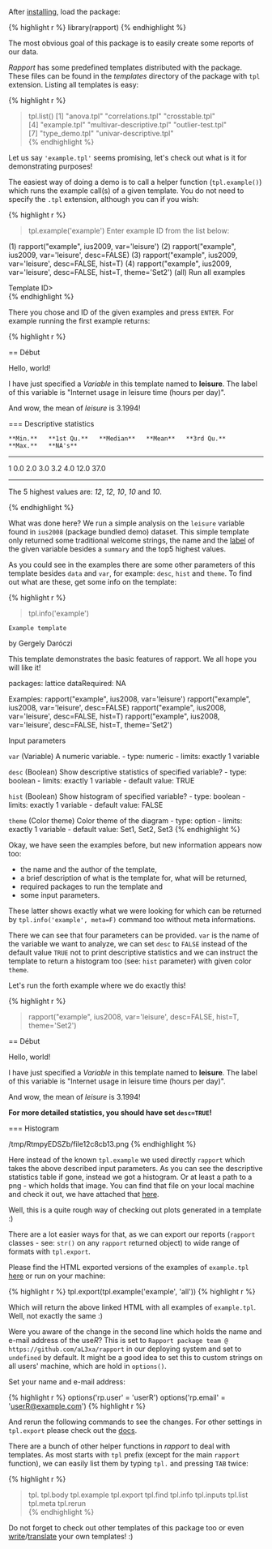 After [installing](#install), load the package:

{% highlight r %}
library(rapport)
{% endhighlight %}

The most obvious goal of this package is to easily create some reports of our data.

*Rapport* has some predefined templates distributed with the package. These files can be found in the *templates* directory of the package with `tpl` extension. Listing all templates is easy: 

{% highlight r %}
> tpl.list()
[1] "anova.tpl"                "correlations.tpl"         "crosstable.tpl"          
[4] "example.tpl"              "multivar-descriptive.tpl" "outlier-test.tpl"        
[7] "type_demo.tpl"            "univar-descriptive.tpl"  
{% endhighlight %}

Let us say `'example.tpl'` seems promising, let's check out what is it for demonstrating purposes!

The easiest way of doing a demo is to call a helper function (`tpl.example()`) which runs the example call(s) of a given template. You do not need to specify the `.tpl` extension, although you can if you wish:

{% highlight r %}
> tpl.example('example')
Enter example ID from the list below: 

(1) rapport("example", ius2009, var='leisure') 
(2) rapport("example", ius2009, var='leisure', desc=FALSE) 
(3) rapport("example", ius2009, var='leisure', desc=FALSE, hist=T) 
(4) rapport("example", ius2009, var='leisure', desc=FALSE, hist=T, theme='Set2') 
(all)   Run all examples 

Template ID>  
{% endhighlight %}

There you chose and ID of the given examples and press `ENTER`. For example running the first example returns:

{% highlight r %}

 == Début  

Hello, world!

I have just specified a *Variable* in this template named to **leisure**. The label of this variable is "Internet usage in leisure time (hours per day)".

And wow, the mean of *leisure* is 3.1994!

 === Descriptive statistics  


    **Min.**   **1st Qu.**   **Median**   **Mean**   **3rd Qu.**   **Max.**   **NA's**  
--- ---------- ------------- ------------ ---------- ------------- ---------- ----------
1   0.0        2.0           3.0          3.2        4.0           12.0       37.0      
--- ---------- ------------- ------------ ---------- ------------- ---------- ----------


The 5 highest values are: _12_, _12_, _10_, _10_ and _10_.
   
{% endhighlight %}

What was done here? We run a simple analysis on the `leisure` variable found in `ius2008` (package bundled demo) dataset. This simple template only returned some traditional welcome strings, the name and the [label](#Template-related-functions) of the given variable besides a `summary` and the top5 highest values.

As you could see in the examples there are some other parameters of this template besides `data` and `var`, for example: `desc`, `hist` and `theme`. To find out what are these, get some info on the template:

{% highlight r %}
> tpl.info('example')

`Example template`

 by Gergely Daróczi

 This template demonstrates the basic features of rapport. We all hope you will like it!
 
 packages:  lattice
 dataRequired:  NA
 
 Examples: 
 rapport("example", ius2008, var='leisure') 
 rapport("example", ius2008, var='leisure', desc=FALSE) 
 rapport("example", ius2008, var='leisure', desc=FALSE, hist=T) 
 rapport("example", ius2008, var='leisure', desc=FALSE, hist=T, theme='Set2') 

Input parameters
 
`var` (Variable)
   A numeric variable.
     - type:    numeric
     - limits:  exactly 1 variable
 
 
`desc` (Boolean)
   Show descriptive statistics of specified variable?
     - type:    boolean
     - limits:  exactly 1 variable
     - default value:   TRUE 
 
`hist` (Boolean)
   Show histogram of specified variable?
     - type:    boolean
     - limits:  exactly 1 variable
     - default value:   FALSE 
 
`theme` (Color theme)
   Color theme of the diagram
     - type:    option
     - limits:  exactly 1 variable
     - default value:   Set1, Set2, Set3 
{% endhighlight %}

Okay, we have seen the examples before, but new information appears now too:

 * the name and the author of the template,
 * a brief description of what is the template for, what will be returned,
 * required packages to run the template and
 * some input parameters.

These latter shows exactly what we were looking for which can be returned by `tpl.info('example', meta=F)` command too without meta informations.

There we can see that four parameters can be provided. `var` is the name of the variable we want to analyze, we can set `desc` to `FALSE` instead of the default value `TRUE` not to print descriptive statistics and we can instruct the template to return a histogram too (see: `hist` parameter) with given color `theme`.

Let's run the forth example where we do exactly this!

{% highlight r %}
> rapport("example", ius2008, var='leisure', desc=FALSE, hist=T, theme='Set2')

 == Début  

Hello, world!

I have just specified a *Variable* in this template named to **leisure**. The label of this variable is "Internet usage in leisure time (hours per day)".

And wow, the mean of *leisure* is 3.1994!

**For more detailed statistics, you should have set `desc=TRUE`!**

 === Histogram  

/tmp/RtmpyEDSZb/file12c8cb13.png
{% endhighlight %}

Here instead of the known `tpl.example` we used directly `rapport` which takes the above described input parameters. As you can see the descriptive statistics table if gone, instead we got a histogram. Or at least a path to a png - which holds that image. You can find that file on your local machine and check it out, we have attached that [here](demo/3f5075e30419f077ee974a022dd89e33.png).

Well, this is a quite rough way of checking out plots generated in a template :)

There are a lot easier ways for that, as we can export our reports (`rapport` classes - see: `str()` on any `rapport` returned object) to wide range of formats with `tpl.export`.

Please find the HTML exported versions of the examples of `example.tpl` [here](demo/example.html) or run on your machine:

{% highlight r %}
tpl.export(tpl.example('example', 'all'))
{% highlight r %}

Which will return the above linked HTML with all examples of `example.tpl`. Well, not exactly the same :)

Were you aware of the change in the second line which holds the name and e-mail address of the use*R*? This is set to `Rapport package team @ https://github.com/aL3xa/rapport` in our deploying system and set to `undefined` by default. It might be a good idea to set this to custom strings on all users' machine, which are hold in `options()`.

Set your name and e-mail address:

{% highlight r %}
options('rp.user'  = 'userR')
options('rp.email' = 'userR@example.com')
{% highlight r %}

And rerun the following commands to see the changes. For other settings in `tpl.export` please check out the [docs](#functions).

There are a bunch of other helper functions in *rapport* to deal with templates. As most starts with `tpl` prefix (except for the main `rapport` function), we can easily list them by typing `tpl.` and pressing `TAB` twice:

{% highlight r %}
> tpl.
tpl.body     tpl.example  tpl.export   tpl.find     tpl.info     tpl.inputs   tpl.list     tpl.meta     tpl.rerun    
{% endhighlight %}

Do not forget to check out other templates of this package too or even [write](#custom)/[translate](#translate) your own templates! :)
